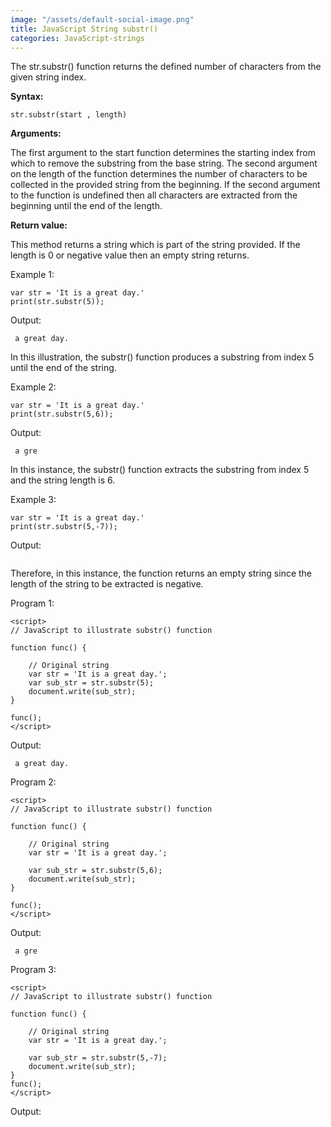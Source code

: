 ```yaml
---
image: "/assets/default-social-image.png"
title: JavaScript String substr()
categories: JavaScript-strings
---
```


The str.substr() function returns the defined number of characters from the given string index.

**Syntax:**

`str.substr(start , length)`

**Arguments:**

The first argument to the start function determines the starting index from which to remove the substring from the base string. The second argument on the length of the function determines the number of characters to be collected in the provided string from the beginning. If the second argument to the function is undefined then all characters are extracted from the beginning until the end of the length.

**Return value:**

This method returns a string which is part of the string provided. If the length is 0 or negative value then an empty string returns.

Example 1:

```
var str = 'It is a great day.'
print(str.substr(5));
```

Output:

` a great day.`

In this illustration, the substr() function produces a substring from index 5 until the end of the string.

Example 2:

```
var str = 'It is a great day.'
print(str.substr(5,6));
```

Output:

` a gre`

In this instance, the substr() function extracts the substring from index 5 and the string length is 6.

Example 3:

```
var str = 'It is a great day.'
print(str.substr(5,-7));
```

Output:

```

```

Therefore, in this instance, the function returns an empty string since the length of the string to be extracted is negative.

Program 1:

```
<script> 
// JavaScript to illustrate substr() function 
  
function func() { 
  
    // Original string 
    var str = 'It is a great day.'; 
    var sub_str = str.substr(5); 
    document.write(sub_str); 
} 
  
func(); 
</script> 
```

Output:

` a great day.`

Program 2:

```
<script> 
// JavaScript to illustrate substr() function 
  
function func() { 
  
    // Original string 
    var str = 'It is a great day.'; 
  
    var sub_str = str.substr(5,6); 
    document.write(sub_str); 
} 
  
func(); 
</script> 
```

Output:

` a gre`

Program 3:

```
<script> 
// JavaScript to illustrate substr() function 
  
function func() { 
  
    // Original string 
    var str = 'It is a great day.'; 
  
    var sub_str = str.substr(5,-7); 
    document.write(sub_str); 
} 
func(); 
</script> 
```

Output:

```

```